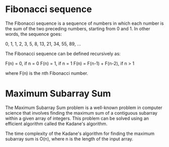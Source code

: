 # Fibonacci sequence
The Fibonacci sequence is a sequence of numbers in which each number is the sum of the two preceding numbers, starting from 0 and 1. In other words, the sequence goes:

0, 1, 1, 2, 3, 5, 8, 13, 21, 34, 55, 89, ...

The Fibonacci sequence can be defined recursively as:

F(n) = 0, if n = 0
F(n) = 1, if n = 1
F(n) = F(n-1) + F(n-2), if n > 1

where F(n) is the nth Fibonacci number.

# Maximum Subarray Sum
The Maximum Subarray Sum problem is a well-known problem in computer science that involves finding the maximum sum of a contiguous subarray within a given array of integers. This problem can be solved using an efficient algorithm called the Kadane's algorithm.

The time complexity of the Kadane's algorithm for finding the maximum subarray sum is O(n), where n is the length of the input array.
